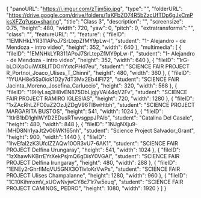 {
      "panoURL": "https://i.imgur.com/zTjm5jo.jpg",
      "type": "",
      "folderURL": "https://drive.google.com/drive/folders/1aKFbZO74R5bZzcUfTDp6gJxCmPksXFZq?usp=sharing",
      "title": "Class 3",
      "description": "",
      "screensize": 0.75,
      "height": 480,
      "width": 720,
      "yaw": 0,
      "pitch": 0,
      "extratransforms": "",
      "class": "",
      "featureURL": "",
      "feature": {
         "fileID": "1EMNHkLYR311APoJ7SrLtepZfMY9pLw-l",
         "student": "1- Alejandro - de Mendoza - intro video",
         "height": 352,
         "width": 640
      },
      "multimedia": [
         {
            "fileID": "1EMNHkLYR311APoJ7SrLtepZfMY9pLw-l",
            "student": "1- Alejandro - de Mendoza - intro video",
            "height": 352,
            "width": 640
         },
         {
            "fileID": "1rG-bLOiXpOuiWX8LITDOriYxtcPHd7eu",
            "student": "SCIENCE FAIR PROJECT R_Portnoi_Joaco_Ulises_T_Chinni",
            "height": 480,
            "width": 360
         },
         {
            "fileID": "1YUAH8e5Sa0iok1D2y7dT3Mx2Eb4IFI72",
            "student": "SCIENCE FAIR Jacinta_Moreno_Josefina_Carluccio",
            "height": 320,
            "width": 568
         },
         {
            "fileID": "19HyLsq3H8vEN875DbLjgjyVAi44qV2Fv",
            "student": "SCIENCE FAIR PROJECT RAMIRO IGLESIAS",
            "height": 720,
            "width": 1280
         },
         {
            "fileID": "1xZAcRhLZFC0aZ2OzJjZDgV96Tl8wHtbh",
            "student": "SCIENCE PROJECT MARGARITA BUSTOS",
            "height": 541,
            "width": 1024
         },
         {
            "fileID": "1tIrB1bD1ghIWYD2EDusRTwvsgppJPAlb",
            "student": "Catalina Del Casale",
            "height": 480,
            "width": 848
         },
         {
            "fileID": "1NJgNXju9-iMHD8Nh1yaJt2v06WKf65nh",
            "student": "Science Project Salvador_Grant",
            "height": 900,
            "width": 1440
         },
         {
            "fileID": "1hvEfal2zK3UfclZZAQw10OR3vU7-6AK1",
            "student": "SCIENCE FAIR PROJECT Delfina Urungaray",
            "height": 541,
            "width": 1024
         },
         {
            "fileID": "1zXhawNKBrrEYrXekPsjmQ6gDisY0VGAI",
            "student": "SCIENCE FAIR PROJECT Delfina Irungaray",
            "height": 480,
            "width": 288
         },
         {
            "fileID": "1ENEy2rGhrflMqVU5GNX3OTlvloKrVwPs",
            "student": "SCIENCE FAIR PROJECT Ulises Champalanne",
            "height": 1280,
            "width": 960
         },
         {
            "fileID": "1C10KihmxmV_xUCwNvjwCY8c71r7w5euq",
            "student": "SCIENCE FAIR PROJECT CAMINOS_ PEDRO",
            "height": 1080,
            "width": 1920
         }
      ]
   }